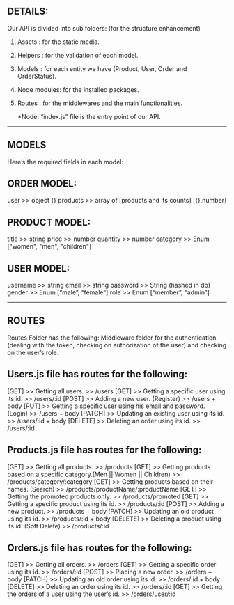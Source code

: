 DETAILS:
------------------------------------------------------------
Our API is divided into sub folders: (for the structure enhancement)
1. Assets : for the static media.
2. Helpers : for the validation of each model.
3. Models : for each entity we have (Product, User, Order and OrderStatus).
4. Node modules: for the installed packages.
5. Routes : for the middlewares and the main functionalities.

	*Node: “index.js” file is the entry point of our API.
  
-----------------------------------------------------------------------

MODELS
------------------------------------------------------------
Here’s the required fields in each model:

ORDER MODEL:
------------
user >> object {}
products >> array of [products and its counts]  [{},number]

PRODUCT MODEL:
--------------
title >> string
price >> number
quantity >> number
category >> Enum ["women", "men", "children"]

USER MODEL:
-----------
username >> string
email >> string
password >> String (hashed in db)
gender >> Enum [“male”, “female”]
role >> Enum [“member”, “admin”]

-----------------------------------------------------------------------

ROUTES
------------------------------------------------------------
Routes Folder has the following:
Middleware folder for the authentication (dealing with the token, checking on authorization of the user) and checking on the user’s role.

 Users.js file has routes for the following:	
 -------------------------------------------
[GET] >> Getting all users. >> /users
[GET] >> Getting a specific user using its id. >> /users/:id
[POST] >> Adding a new user. (Register) >> /users + body
[PUT] >> Getting a specific user using his email and password. (Login) >> /users + body
[PATCH] >> Updating an existing user using its id. >> /users/:id + body
[DELETE] >> Deleting an order using its id. >> /users/:id

 Products.js file has routes for the following:	
 ----------------------------------------------
[GET] >> Getting all products. >> /products
[GET] >> Getting products based on a specific category.(Men || Women || Children) >> /products/category/:category
[GET] >> Getting products based on their names. (Search) >> /products/productName/:productName
[GET] >> Getting the promoted products only. >> /products/promoted
[GET] >> Getting a specific product using its id. >> /products/:id
[POST] >> Adding a new product.	>> /products + body
[PATCH] >> Updating an old product using its id. >> /products/:id + body
[DELETE] >> Deleting a product using its id. (Soft Delete) >> /products/:id	

 Orders.js file has routes for the following:
 -------------------------------------------
[GET] >> Getting all orders. >> /orders
[GET] >> Getting a specific order using its id. >> /orders/:id
[POST] >> Placing a new order. >> /orders + body
[PATCH] >> Updating an old order using its id. >> /orders/:id + body
[DELETE] >> Deleting an order using its id. >> /orders/:id
[GET] >> Getting the orders of a user using the user’s id. >> /orders/user/:id


